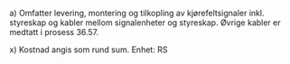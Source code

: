 a) Omfatter levering, montering og tilkopling av kjørefeltsignaler inkl. styreskap og kabler mellom signalenheter og styreskap. Øvrige kabler er medtatt i prosess 36.57.

x) Kostnad angis som rund sum. Enhet: RS

